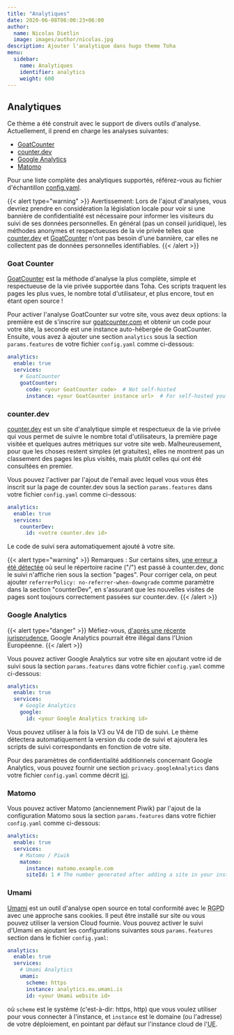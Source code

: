 ```yaml
---
title: "Analytiques"
date: 2020-06-08T06:00:23+06:00
author:
  name: Nicolas Dietlin
  image: images/author/nicolas.jpg
description: Ajouter l'analytique dans hugo theme Toha
menu:
  sidebar:
    name: Analytiques
    identifier: analytics
    weight: 600
---
```


## Analytiques

Ce thème a été construit avec le support de divers outils d'analyse. Actuellement, il prend en charge les analyses suivantes:

- [GoatCounter](https://www.goatcounter.com/)
- [counter.dev](https://counter.dev/)
- [Google Analytics](https://analytics.google.com)
- [Matomo](https://matomo.org/)

Pour une liste complète des analytiques supportés, référez-vous au fichier d'échantillon [config.yaml](https://github.com/hugo-toha/hugo-toha.github.io/blob/main/config.yaml).

{{< alert type="warning" >}}
Avertissement: Lors de l'ajout d'analyses, vous devriez prendre en considération la législation locale pour voir si une bannière de confidentialité est nécessaire pour informer les visiteurs du suivi de ses données personnelles. En général (pas un conseil juridique), les méthodes anonymes et respectueuses de la vie privée telles que [counter.dev](https://counter.dev) et [GoatCounter](https://www.goatcounter.com/) n'ont pas besoin d'une bannière, car elles ne collectent pas de données personnelles identifiables.
{{< /alert >}}

### Goat Counter

[GoatCounter](https://www.goatcounter.com/) est la méthode d'analyse la plus complète, simple et respectueuse de la vie privée supportée dans Toha. Ces scripts traquent les pages les plus vues, le nombre total d'utilisateur, et plus encore, tout en étant open source !

Pour activer l'analyse GoatCounter sur votre site, vous avez deux options: la première est de s'inscrire sur [goatcounter.com](https://www.goatcounter.com) et obtenir un code pour votre site, la seconde est une instance auto-hébergée de GoatCounter. Ensuite, vous avez à ajouter une section `analytics` sous la section `params.features` de votre fichier `config.yaml` comme ci-dessous:

```yaml
analytics:
  enable: true
  services:
    # GoatCounter
    goatCounter:
      code: <your GoatCounter code>  # Not self-hosted
      instance: <your GoatCounter instance url>  # For self-hosted you should use only one of the two methods
```

### counter.dev

[counter.dev](https://counter.dev) est un site d'analytique simple et respectueux de la vie privée qui vous permet de suivre le nombre total d'utilisateurs, la première page visitée et quelques autres métriques sur votre site web. Malheureusement, pour que les choses restent simples (et gratuites), elles ne montrent pas un classement des pages les plus visités, mais plutôt celles qui ont été consultées en premier.

Vous pouvez l'activer par l'ajout de l'email avec lequel vous vous êtes inscrit sur la page de counter.dev sous la section `params.features` dans votre fichier `config.yaml` comme ci-dessous:

```yaml
analytics:
  enable: true
  services:
    counterDev:
      id: <votre counter.dev id>
```
Le code de suivi sera automatiquement ajouté à votre site.

{{< alert type="warning" >}}
Remarques : Sur certains sites, [une erreur a été détectée](https://github.com/ihucos/counter.dev/issues/37) où seul le répertoire racine ("/") est passé à counter.dev, donc le suivi n'affiche rien sous la section "pages". Pour corriger cela, on peut ajouter `referrerPolicy: no-referrer-when-downgrade` comme paramètre dans la section "counterDev", en s'assurant que les nouvelles visites de pages sont toujours correctement passées sur counter.dev.
{{< /alert >}}

### Google Analytics

{{< alert type="danger" >}}
Méfiez-vous, [d'après une récente jurisprudence](https://www.euractiv.com/section/politics/short_news/use-of-google-analytics-violates-eu-law-austrian-authority-rules/), Google Analytics pourrait être illégal dans l'Union Européenne.
{{< /alert >}}

Vous pouvez activer Google Analytics sur votre site en ajoutant votre id de suivi sous la section `params.features` dans votre fichier `config.yaml` comme ci-dessous:

```yaml
analytics:
  enable: true
  services:
    # Google Analytics
    google:
      id: <your Google Analytics tracking id>
```

Vous pouvez utiliser à la fois la V3 ou V4 de l'ID de suivi. Le thème détectera automatiquement la version du code de suivi et ajoutera les scripts de suivi correspondants en fonction de votre site.

Pour des paramètres de confidentialité additionnels concernant Google Analytics, vous pouvez fournir une section `privacy.googleAnalytics` dans votre fichier `config.yaml` comme décrit [ici](https://gohugo.io/about/hugo-and-gdpr/#all-privacy-settings).

### Matomo

Vous pouvez activer Matomo (anciennement Piwik) par l'ajout de la configuration Matomo sous la section `params.features` dans votre fichier `config.yaml` comme ci-dessous:

```yaml
analytics:
  enable: true
  services:
    # Matomo / Piwik
    matomo:
      instance: matomo.example.com
      siteId: 1 # The number generated after adding a site in your instance
```

### Umami

[Umami](https://umami.is) est un outil d'analyse open source en total conformité avec le <abbr title="Règlement Général sur la Protection des Données">RGPD</abbr> avec une approche sans cookies. Il peut être installé sur site ou vous pouvez utiliser la version Cloud fournie. Vous pouvez activer le suivi d'Umami en ajoutant les configurations suivantes sous `params.features` section dans le fichier `config.yaml`:

```yaml
analytics:
  enable: true
  services:
    # Umami Analytics
    umami:
      scheme: https
      instance: analytics.eu.umami.is
      id: <your Umami website id>
```

où `scheme` est le système (c'est-à-dir: https, http) que vous voulez utiliser pour vous connecter à l'instance, et `instance` est le domaine (ou l'adresse) de votre déploiement, en pointant par défaut sur l'instance cloud de l'<abbr title="Union Européenne">UE</abbr>.
